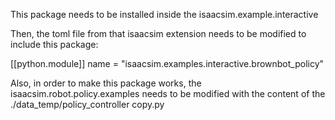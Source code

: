 This package needs to be installed inside the isaacsim.example.interactive

Then, the toml file from that isaacsim extension needs to be modified to include this package: 

[[python.module]]
name = "isaacsim.examples.interactive.brownbot_policy"

Also, in order to make this package works, the isaacsim.robot.policy.examples needs to be modified with the content of the
./data_temp/policy_controller copy.py